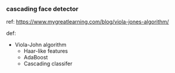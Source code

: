 ### cascading face detector

ref: https://www.mygreatlearning.com/blog/viola-jones-algorithm/

def:
- Viola-John algorithm
   - Haar-like features
   - AdaBoost
   - Cascading classifer
